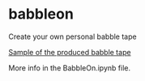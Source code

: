 # babbleon
Create your own personal babble tape

[Sample of the produced babble tape](https://user-images.githubusercontent.com/46301511/235486598-da609584-7974-4b94-aef0-743e615e144e.mov)

More info in the BabbleOn.ipynb file.

